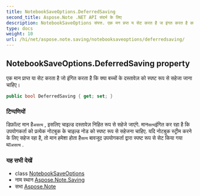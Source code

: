 ```yaml
---
title: NotebookSaveOptions.DeferredSaving
second_title: Aspose.Note .NET API संदर्भ के लिए
description: NotebookSaveOptions संपत्त. एक मन प्रप्त य सेट करत है ज इंगत करत है क क्य बच्चं के दस्तवेज़ क स्पष्ट रूप से सहेज जन चहए
type: docs
weight: 10
url: /hi/net/aspose.note.saving/notebooksaveoptions/deferredsaving/
---
```

## NotebookSaveOptions.DeferredSaving property

एक मान प्राप्त या सेट करता है जो इंगित करता है कि क्या बच्चों के दस्तावेज़ को स्पष्ट रूप से सहेजा जाना चाहिए।

```csharp
public bool DeferredSaving { get; set; }
```

### टिप्पणियों

डिफ़ॉल्ट मान है`असत्य` , इसलिए चाइल्ड दस्तावेज़ निहित रूप से सहेजे जाएंगे. मान`सत्य`इंगित कर रहा है कि उपयोगकर्ता को प्रत्येक नोटबुक के चाइल्ड नोड को स्पष्ट रूप से सहेजना चाहिए. यदि नोटबुक स्ट्रीम करने के लिए सहेज रहा है, तो मान हमेशा होता है`सत्य` बावजूद उपयोगकर्ता द्वारा स्पष्ट रूप से सेट किया गया था`असत्य` .

### यह सभी देखें

* class [NotebookSaveOptions](../)
* नाम स्थान [Aspose.Note.Saving](../../notebooksaveoptions/)
* सभा [Aspose.Note](../../../)


